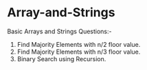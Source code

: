 # Array-and-Strings
Basic Arrays and Strings Questions:-
1) Find Majority Elements with n/2 floor value.
2) Find Majority Elements with n/3 floor value.
3) Binary Search using Recursion.
